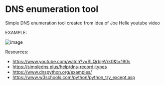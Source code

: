 # DNS enumeration tool
Simple DNS enumeration tool created from idea of Joe Helle youtube video

EXAMPLE: 

![image](https://user-images.githubusercontent.com/85706972/151956077-9f18251f-8b2b-4189-819e-619af0337fff.png)


Resources: 
 - https://www.youtube.com/watch?v=SLQrbjeVrk0&t=190s
 - https://simpledns.plus/help/dns-record-types
 - https://www.dnspython.org/examples/
 - https://www.w3schools.com/python/python_try_except.asp
